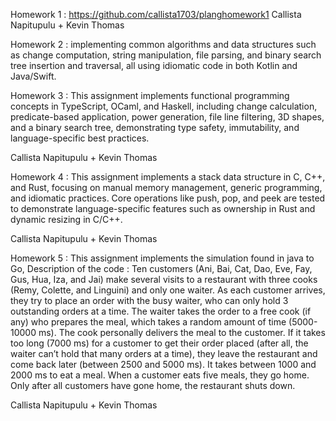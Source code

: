 Homework 1 : https://github.com/callista1703/planghomework1 Callista Napitupulu + Kevin Thomas

Homework 2 : implementing common algorithms and data structures such as change computation, string manipulation, file parsing, and binary search tree insertion and traversal, all using idiomatic code in both Kotlin and Java/Swift.

Homework 3 : This assignment implements functional programming concepts in TypeScript, OCaml, and Haskell, including change calculation, predicate-based application, power generation, file line filtering, 3D shapes, and a binary search tree, demonstrating type safety, immutability, and language-specific best practices.

Callista Napitupulu + Kevin Thomas

Homework 4 : This assignment implements a stack data structure in C, C++, and Rust, focusing on manual memory management, generic programming, and idiomatic practices. Core operations like push, pop, and peek are tested to demonstrate language-specific features such as ownership in Rust and dynamic resizing in C/C++.

Callista Napitupulu + Kevin Thomas

Homework 5 : This assignment implements the simulation found in java to Go, Description of the code : Ten customers (Ani, Bai, Cat, Dao, Eve, Fay, Gus, Hua, Iza, and Jai) make several visits to a restaurant with three cooks (Remy, Colette, and Linguini) and only one waiter. As each customer arrives, they try to place an order with the busy waiter, who can only hold 3 outstanding orders at a time. The waiter takes the order to a free cook (if any) who prepares the meal, which takes a random amount of time (5000-10000 ms). The cook personally delivers the meal to the customer. If it takes too long (7000 ms) for a customer to get their order placed (after all, the waiter can’t hold that many orders at a time), they leave the restaurant and come back later (between 2500 and 5000 ms). It takes between 1000 and 2000 ms to eat a meal. When a customer eats five meals, they go home. Only after all customers have gone home, the restaurant shuts down.

Callista Napitupulu + Kevin Thomas
